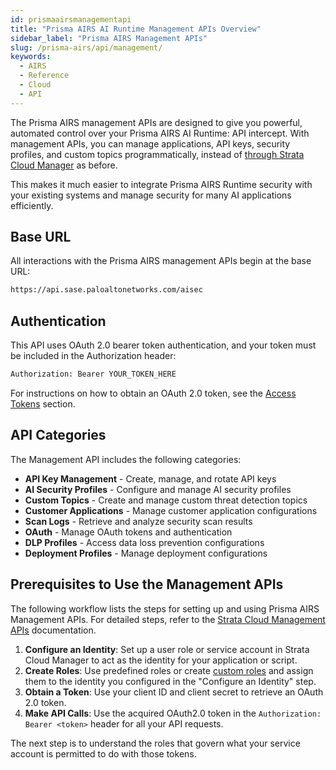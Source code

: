 ```yaml
---
id: prismaairsmanagementapi
title: "Prisma AIRS AI Runtime Management APIs Overview"
sidebar_label: "Prisma AIRS Management APIs"
slug: /prisma-airs/api/management/
keywords:
  - AIRS
  - Reference
  - Cloud
  - API
---
```


The Prisma AIRS management APIs are designed to give you powerful, automated control over your Prisma AIRS AI Runtime: API intercept. With management APIs, you can manage applications, API keys, security profiles, and custom topics programmatically, instead of [through Strata Cloud Manager](https://docs.paloaltonetworks.com/ai-runtime-security/administration/prevent-network-security-threats/airs-apirs-manage-api-keys-profile-apps) as before.

This makes it much easier to integrate Prisma AIRS Runtime security with your existing systems and manage security for many AI applications efficiently.

## Base URL

All interactions with the Prisma AIRS management APIs begin at the base URL:

```bash
https://api.sase.paloaltonetworks.com/aisec
```

## Authentication

This API uses OAuth 2.0 bearer token authentication, and your token must be included in the Authorization header:

```bash
Authorization: Bearer YOUR_TOKEN_HERE
```

For instructions on how to obtain an OAuth 2.0 token, see the [Access Tokens](https://pan.dev/scm/docs/access-tokens/) section.

## API Categories

The Management API includes the following categories:

- **API Key Management** - Create, manage, and rotate API keys
- **AI Security Profiles** - Configure and manage AI security profiles  
- **Custom Topics** - Create and manage custom threat detection topics
- **Customer Applications** - Manage customer application configurations
- **Scan Logs** - Retrieve and analyze security scan results
- **OAuth** - Manage OAuth tokens and authentication
- **DLP Profiles** - Access data loss prevention configurations
- **Deployment Profiles** - Manage deployment configurations

## Prerequisites to Use the Management APIs

The following workflow lists the steps for setting up and using Prisma AIRS Management APIs. For detailed steps, refer to the [Strata Cloud Management APIs](https://pan.dev/scm/docs/getstarted/) documentation.

1. **Configure an Identity**: Set up a user role or service account in Strata Cloud Manager to act as the identity for your application or script.
2. **Create Roles**: Use predefined roles or create [custom roles](oauth-based-authentication.md) and assign them to the identity you configured in the "Configure an Identity" step.
3. **Obtain a Token**: Use your client ID and client secret to retrieve an OAuth 2.0 token.
4. **Make API Calls**: Use the acquired OAuth2.0 token in the `Authorization: Bearer <token>` header for all your API requests.

The next step is to understand the roles that govern what your service account is permitted to do with those tokens.
